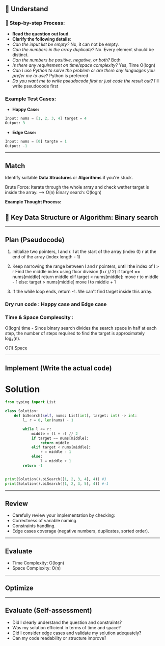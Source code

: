 ## 📖 Understand

### 📌 Step-by-step Process:

- **Read the question out loud**.
- **Clarify the following details**:
 - _Can the input list be empty?_ No, it can not be empty.
 - _Can the numbers in the array duplicate?_ No. Every element should be distinct.
 - _Can the numbers be positive, negative, or both?_ Both
 - _Is there any requirement on time/space complexity?_ Yes, Time O(logn) 
 - _Can I use Python to solve the problem or are there any languages you prefer me to use?_ Python is preferred
 - _Do you want me to write pseudocode first or just code the result out?_ I'll write pseudocode first

### Example Test Cases:

- **Happy Case:**
 ```python
 Input: nums = [1, 2, 3, 4] target = 4 
 Output: 3 
 ```

- **Edge Case:**
 ```python
 Input: nums = [0] targte = 1
 Output: -1 
 ```

---

## Match

Identify suitable **Data Structures** or **Algorithms** if you're stuck.

Brute Force: Iterate through the whole array and check wether target is inside the array. --> O(n)
Binary search: O(logn)

**Example Thought Process:**

## 🔑 Key Data Structure or Algorithm:  Binary search

---

## Plan (Pseudocode)

1. Initialize two pointers, l and r.
    l at the start of the array (index 0)
    r at the end of the array (index length - 1)

2. Keep narrowing the range between l and r pointers, untill the index of l > r
    Find the middle index using floor division (l+r // 2)
    if target == nums[middle] return middle
    elif target < nums[middle]: move r to middle - 1 
    else: target > nums[middle] move l to middle + 1 

3. If the while loop ends, return -1. We can't find target inside this array.

### Dry run code : Happy case and Edge case 
### Time & Space Complexcity :  
O(logn) time - Since binary search divides the search space in half at each step, the number of steps required to find the target is approximately log₂(n).

O(1) Space 

---

## Implement (Write the actual code)

# Solution 

```python
from typing import List

class Solution:
    def biSearch(self, nums: List[int], target: int) -> int:
        l, r = 0, len(nums) - 1 

        while l <= r:
            middle = (l + r) // 2 
            if target == nums[middle]:
                return middle 
            elif target < nums[middle]:
                r = middle - 1 
            else: 
                l = middle + 1 
        return -1 
    

print(Solution().biSearch([1, 2, 3, 4], 4)) #3
print(Solution().biSearch([1, 2, 3, 5], 4)) #-1
```

---

## Review

- Carefully review your implementation by checking:
 - Correctness of variable naming.
 - Constraints handling.
 - Edge cases coverage (negative numbers, duplicates, sorted order).

---

## Evaluate

- Time Complexity: O(logn)
- Space Complexity: O(n)

---

## Optimize

---

## Evaluate (Self-assessment)

- Did I clearly understand the question and constraints?
- Was my solution efficient in terms of time and space?
- Did I consider edge cases and validate my solution adequately?
- Can my code readability or structure improve?

